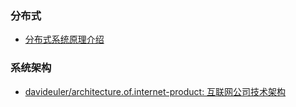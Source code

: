 ### 分布式

* [分布式系统原理介绍](http://guanzhou.pub/2018/06/04/Distributed/)

### 系统架构

* [davideuler/architecture.of.internet-product: 互联网公司技术架构](https://github.com/davideuler/architecture.of.internet-product)
